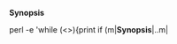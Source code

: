 <strong>Synopsis</strong>
</div><!-- end of <div class="panel-body collapsable collapse" id="detailed-forecast-body"> -->
perl -e 'while (<>){print if (m|<strong>Synopsis</strong>|..m|</div><!-- end of <div class="panel-body collapsable collapse" id="detailed-forecast-body">|);}' out.html